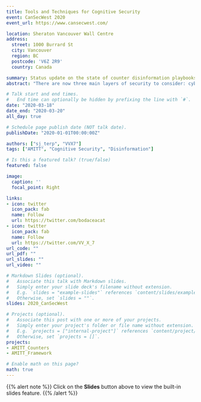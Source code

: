 ```yaml
---
title: Tools and Techniques for Cognitive Security
event: CanSecWest 2020
event_url: https://www.cansecwest.com/

location: Sheraton Vancouver Wall Centre
address:
  street: 1000 Burrard St
  city: Vancouver
  region: BC
  postcode: 'V6Z 2R9'
  country: Canada

summary: Status update on the state of counter disinformation playbooks.
abstract: "There are now three main layers of security to consider: cyber, physical and cognitive. Cognitive security includes tracking and countering disinformation, misinformation and other information operations. <br><br>In this talk, we show the frameworks we’ve built for rapidly sharing information about disinformation campaigns and their counters, including AMITT, the disinformation extension to the ATT&CK framework, how to connect incident-level information to data science artefacts using a disinformation extension to STIX, and the tactic- and technique-level disinformation mitigations and counters that become possible when you think about disinformation incidents as a structured information security problem."

# Talk start and end times.
#   End time can optionally be hidden by prefixing the line with `#`.
date: "2020-03-18"
date_end: "2020-03-20"
all_day: true

# Schedule page publish date (NOT talk date).
publishDate: "2020-01-01T00:00:00Z"

authors: ["sj_terp", "VVX7"]
tags: ["AMITT", "Cognitive Security", "Disinformation"]

# Is this a featured talk? (true/false)
featured: false

image:
  caption: ''
  focal_point: Right

links:
- icon: twitter
  icon_pack: fab
  name: Follow
  url: https://twitter.com/bodaceacat
- icon: twitter
  icon_pack: fab
  name: Follow
  url: https://twitter.com/VV_X_7
url_code: ""
url_pdf: ""
url_slides: ""
url_video: ""

# Markdown Slides (optional).
#   Associate this talk with Markdown slides.
#   Simply enter your slide deck's filename without extension.
#   E.g. `slides = "example-slides"` references `content/slides/example-slides.md`.
#   Otherwise, set `slides = ""`.
slides: 2020_CanSecWest

# Projects (optional).
#   Associate this post with one or more of your projects.
#   Simply enter your project's folder or file name without extension.
#   E.g. `projects = ["internal-project"]` references `content/project/deep-learning/index.md`.
#   Otherwise, set `projects = []`.
projects:
- AMITT_Counters
- AMITT_Framework

# Enable math on this page?
math: true
---
```


{{% alert note %}}
Click on the **Slides** button above to view the built-in slides feature.
{{% /alert %}}
